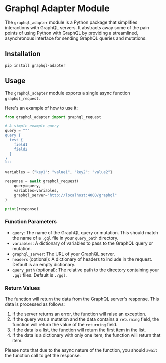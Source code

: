 # Graphql Adapter Module

The `graphql_adapter` module is a Python package that simplifies interactions with GraphQL servers. It abstracts away some of the pain points of using Python with GraphQL by providing a streamlined, asynchronous interface for sending GraphQL queries and mutations.

## Installation

```
pip install graphql-adapter
```

## Usage

The `graphql_adapter` module exports a single async function `graphql_request`.

Here's an example of how to use it:

```python
from graphql_adapter import graphql_request

# A simple example query
query = """
query {
  test {
    field1
    field2
  }
}
"""

variables = {"key1": "value1", "key2": "value2"}

response = await graphql_request(
    query=query,
    variables=variables,
    graphql_server="http://localhost:4000/graphql"
)

print(response)
```

### Function Parameters

- `query`: The name of the GraphQL query or mutation. This should match the name of a `.gql` file in your `query_path` directory.
- `variables`: A dictionary of variables to pass to the GraphQL query or mutation.
- `graphql_server`: The URL of your GraphQL server.
- `headers` (optional): A dictionary of headers to include in the request. Default is an empty dictionary.
- `query_path` (optional): The relative path to the directory containing your `.gql` files. Default is `./gql`.

### Return Values

The function will return the data from the GraphQL server's response. This data is processed as follows:

1. If the server returns an error, the function will raise an exception.
2. If the query was a mutation and the data contains a `returning` field, the function will return the value of the `returning` field.
3. If the data is a list, the function will return the first item in the list.
4. If the data is a dictionary with only one item, the function will return that item.

Please note that due to the async nature of the function, you should `await` the function call to get the response.
